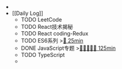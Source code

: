 -
- [[Daily Log]]
	- TODO LeetCode
	- TODO React技术揭秘
	- TODO React coding-Redux
	- TODO ES6系列 >[🍅 25min](#agenda-pomo://?t=f-1687851820732-1500)
	- DONE JavaScript专题 >[🍅🍅🍅🍅🍅 125min](#agenda-pomo://?t=f-1687795366906-1500%2Cf-1687798874163-1500%2Cf-1687836369188-1500%2Cf-1687840396419-1500%2Cf-1687846927800-1500)
	- TODO TypeScript
	-